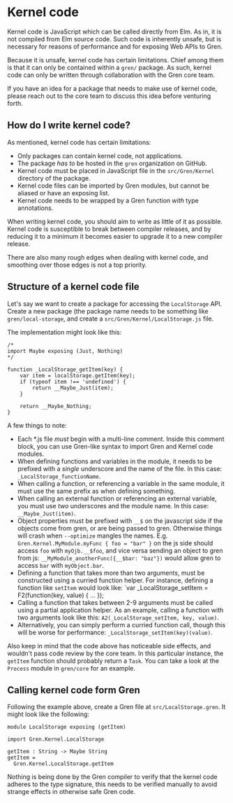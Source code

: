# Kernel code

Kernel code is JavaScript which can be called directly from Elm. As in, it is not compiled from Elm source code. Such code is inherently unsafe, but is necessary for reasons of performance and for exposing Web APIs to Gren.

Because it is unsafe, kernel code has certain limitations. Chief among them is that it can only be contained within a `gren/` package. As such, kernel code can only be written through collaboration with the Gren core team.

If you have an idea for a package that needs to make use of kernel code, please reach out to the core team to discuss this idea before venturing forth.

## How do I write kernel code?

As mentioned, kernel code has certain limitations:

- Only packages can contain kernel code, not applications.
- The package _has to_ be hosted in the `gren` organization on GitHub.
- Kernel code must be placed in JavaScript file in the `src/Gren/Kernel` directory of the package.
- Kernel code files can be imported by Gren modules, but cannot be aliased or have an exposing list.
- Kernel code needs to be wrapped by a Gren function _with_ type annotations.

When writing kernel code, you should aim to write as little of it as possible. Kernel code is susceptible to break between compiler releases, and by reducing it to a minimum it becomes easier to upgrade it to a new compiler release.

There are also many rough edges when dealing with kernel code, and smoothing over those edges is not a top priority.

## Structure of a kernel code file

Let's say we want to create a package for accessing the `LocalStorage` API. Create a new package (the package name needs to be something like `gren/local-storage`, and create a `src/Gren/Kernel/LocalStorage.js` file.

The implementation might look like this:

```
/*
import Maybe exposing (Just, Nothing)
*/

function _LocalStorage_getItem(key) {
    var item = localStorage.getItem(key);
    if (typeof item !== 'undefined') {
        return __Maybe_Just(item);
    }

    return __Maybe_Nothing;
}
```

A few things to note:

- Each \*.js file _must_ begin with a multi-line comment. Inside this comment block, you can use Gren-like syntax to import Gren and Kernel code modules.
- When defining functions and variables in the module, it needs to be prefixed with a _single_ underscore and the name of the file. In this case: `_LocalStorage_functionName`.
- When calling a function, or referencing a variable in the same module, it must use the same prefix as when defining something.
- When calling an external function or referencing an external variable, you must use _two_ underscores and the module name. In this case: `__Maybe_Just(item)`.
- Object properties must be prefixed with `__$` on the javascript side if the objects come from gren, or are being passed to gren. Otherwise things will crash when `--optimize` mangles the names. E.g. `Gren.Kernel.MyModule.myFunc { foo = "bar" }` on the js side should access `foo` with `myOjb.__$foo`, and vice versa sending an object to gren from js: `__MyModule_anotherFunc({__$bar: "baz"})` would allow gren to access `bar` with `myObject.bar`.
- Defining a function that takes more than two arguments, must be constructed using a curried function helper. For instance, defining a function like `setItem` would look like: `var \_LocalStorage_setItem = F2(function(key, value) { ... });
- Calling a function that takes between 2-9 arguments must be called using a partial application helper. As an example, calling a function with two arguments look like this: `A2(_LocalStorage_setItem, key, value)`.
- Alternatively, you can simply perform a curried function call, though this will be worse for performance: `_LocalStorage_setItem(key)(value)`.

Also keep in mind that the code above has noticeable side effects, and wouldn't pass code review by the core team. In this particular instance, the `getItem` function should probably return a `Task`. You can take a look at the `Process` module in `gren/core` for an example.

## Calling kernel code form Gren

Following the example above, create a Gren file at `src/LocalStorage.gren`. It might look like the following:

```
module LocalStorage exposing (getItem)

import Gren.Kernel.LocalStorage

getItem : String -> Maybe String
getItem =
  Gren.Kernel.LocalStorage.getItem
```

Nothing is being done by the Gren compiler to verify that the kernel code adheres to the type signature, this needs to be verified manually to avoid strange effects in otherwise safe Gren code.
